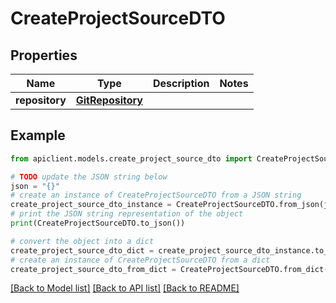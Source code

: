 # CreateProjectSourceDTO


## Properties

Name | Type | Description | Notes
------------ | ------------- | ------------- | -------------
**repository** | [**GitRepository**](GitRepository.md) |  | 

## Example

```python
from apiclient.models.create_project_source_dto import CreateProjectSourceDTO

# TODO update the JSON string below
json = "{}"
# create an instance of CreateProjectSourceDTO from a JSON string
create_project_source_dto_instance = CreateProjectSourceDTO.from_json(json)
# print the JSON string representation of the object
print(CreateProjectSourceDTO.to_json())

# convert the object into a dict
create_project_source_dto_dict = create_project_source_dto_instance.to_dict()
# create an instance of CreateProjectSourceDTO from a dict
create_project_source_dto_from_dict = CreateProjectSourceDTO.from_dict(create_project_source_dto_dict)
```
[[Back to Model list]](../README.md#documentation-for-models) [[Back to API list]](../README.md#documentation-for-api-endpoints) [[Back to README]](../README.md)


